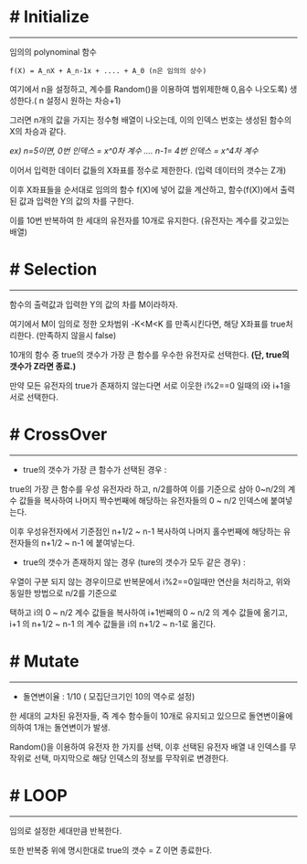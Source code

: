 # # Initialize

---

임의의 polynominal 함수 

~~~
f(X) = A_nX + A_n-1x + .... + A_0 (n은 임의의 상수) 
~~~

여기에서 n을 설정하고, 계수를 Random()을 이용하여 범위제한해 0,음수 나오도록) 생성한다.( n 설정시 원하는 차승+1)

그러면 n개의 값을 가지는 정수형 배열이 나오는데, 이의 인덱스 번호는 생성된 함수의 X의 차승과 같다.

*ex) n=5이면, 0번 인덱스 = x^0차 계수 .... n-1= 4번 인덱스 = x^4차 계수* 



이어서 입력한 데이터 값들의 X좌표를 정수로 제한한다. (입력 데이터의 갯수는 Z개)

이후 X좌표들을 순서대로 임의의 함수 f(X)에 넣어 값을 계산하고, 함수(f(X))에서 출력된 값과 입력한 Y의 값의 차를 구한다.

이를 10번 반복하여 한 세대의 유전자를 10개로 유지한다. (유전자는 계수를 갖고있는 배열)

# # Selection

---

함수의 출력값과 입력한 Y의 값의 차를 M이라하자.

여기에서 M이 임의로 정한 오차범위 -K<M<K 를 만족시킨다면, 해당 X좌표를 true처리한다. (만족하지 않을시 false)

10개의 함수 중 true의 갯수가 가장 큰 함수를 우수한 유전자로 선택한다. **(단, true의 갯수가 Z라면 종료.)**

만약 모든 유전자의 true가 존재하지 않는다면 서로 이웃한 i%2==0 일때의 i와 i+1을 서로 선택한다.

# # CrossOver

---

- true의 갯수가 가장 큰 함수가 선택된 경우 :

true의 가장 큰 함수를 우성 유전자라 하고, n/2를하여 이를 기준으로 삼아 0~n/2의 계수 값들을 복사하여 나머지 짝수번째에 해당하는 유전자들의 0 ~ n/2 인덱스에 붙여넣는다.

이후 우성유전자에서 기준점인 n+1/2 ~ n-1 복사하여 나머지 홀수번째에 해당하는 유전자들의 n+1/2 ~ n-1 에 붙여넣는다.



- true의 갯수가 존재하지 않는 경우 (ture의 갯수가 모두 같은 경우) :

우열이 구분 되지 않는 경우이므로 반복문에서 i%2==0일때만 연산을 처리하고, 위와 동일한 방법으로 n/2를 기준으로 

택하고 i의  0 ~ n/2 계수 값들을 복사하여 i+1번째의  0 ~ n/2 의 계수 값들에 옮기고, i+1 의 n+1/2 ~ n-1 의 계수 값들을 i의 n+1/2 ~ n-1로 옮긴다.

# # Mutate

---

- 돌연변이율 : 1/10 	( 모집단크기인 10의 역수로 설정)

한 세대의 교차된 유전자들, 즉 계수 함수들이 10개로 유지되고 있으므로 돌연변이율에 의하여 1개는 돌연변이가 발생.

Random()을 이용하여 유전자 한 가지를 선택, 이후 선택된 유전자 배열 내 인덱스를 무작위로 선택, 마지막으로 해당 인덱스의 정보를 무작위로 변경한다.

 

# # LOOP

---

임의로 설정한 세대만큼 반복한다.

또한 반복중 위에 명시한대로 true의 갯수 = Z 이면 종료한다.
